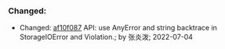 ### Changed:

-   Changed: [af10f087](https://github.com/datafuselabs/openraft/commit/af10f087406d25b0a1da7fe8605f47f78837b2f4) API: use AnyError and string backtrace in StorageIOError and Violation.; by 张炎泼; 2022-07-04
